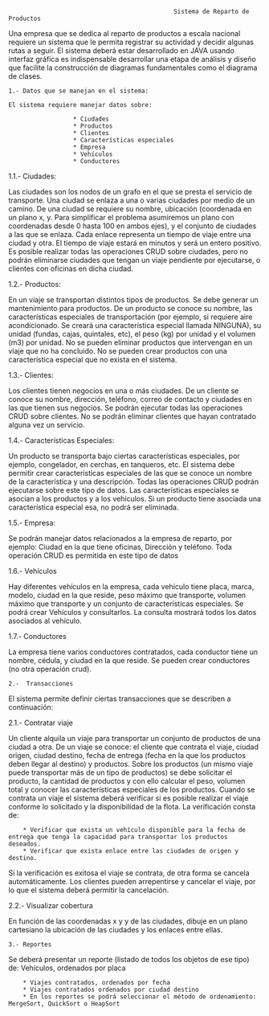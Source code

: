
                                                  Sistema de Reparto de Productos
                                                        
Una empresa que se dedica al reparto de productos a escala nacional requiere un sistema que le permita registrar su actividad y decidir algunas rutas a seguir.
El sistema deberá estar desarrollado en JAVA usando interfaz gráfica es indispensable desarrollar una etapa de análisis y diseño que facilite la construcción de diagramas fundamentales como el diagrama de clases.

    1.- Datos que se manejan en el sistema:

    El sistema requiere manejar datos sobre:
    
                      * Ciudades
                      * Productos
                      * Clientes
                      * Características especiales
                      * Empresa
                      * Vehículos
                      * Conductores

1.1.- Ciudades:

Las ciudades son los nodos de un grafo en el que se presta el servicio de transporte. Una ciudad se enlaza a una o varias ciudades por medio de un camino. De una ciudad se requiere su nombre, ubicación (coordenada en un plano x, y. Para simplificar el problema asumiremos un plano con coordenadas desde 0 hasta 100 en ambos ejes), y el conjunto de ciudades a las que se enlaza. Cada enlace representa un tiempo de viaje entre una ciudad y otra. El tiempo de viaje estará en minutos y será un entero positivo. Es posible realizar todas las operaciones CRUD sobre ciudades, pero no podrán eliminarse ciudades que tengan un viaje pendiente por ejecutarse, o clientes con oficinas en dicha ciudad.


1.2.- Productos:

En un viaje se transportan distintos tipos de productos. Se debe generar un mantenimiento para productos. De un producto se conoce su nombre, las características especiales de transportación (por ejemplo, si requiere aire acondicionado. Se creará una característica especial llamada NINGUNA), su unidad (fundas, cajas, quintales, etc), el peso (kg) por unidad y el volumen (m3) por unidad.
No se pueden eliminar productos que intervengan en un viaje que no ha concluido. No se pueden crear productos con una característica especial que no exista en el sistema.


1.3.- Clientes:

Los clientes tienen negocios en una o más ciudades. De un cliente se conoce su nombre, dirección, teléfono, correo de contacto y ciudades en las que tienen sus negocios. Se podrán ejecutar todas las operaciones CRUD sobre clientes.  No se podrán eliminar clientes que hayan contratado alguna vez un servicio.


1.4.- Características Especiales:

Un producto se transporta bajo ciertas características especiales, por ejemplo, congelador, en cerchas, en tanqueros, etc. El sistema debe permitir crear características especiales de las que se conoce un nombre de la característica y una descripción. Todas las operaciones CRUD podrán ejecutarse sobre este tipo de datos.
Las características especiales se asocian a los productos y a los vehículos. Si un producto tiene asociada una característica especial esa, no podrá ser eliminada.


1.5.- Empresa:

Se podrán manejar datos relacionados a la empresa de reparto, por ejemplo: Ciudad en la que tiene oficinas, Dirección y teléfono. Toda operación CRUD es permitida en este tipo de datos


1.6.- Vehículos

Hay diferentes vehículos en la empresa, cada vehículo tiene placa, marca, modelo, ciudad en la que reside, peso máximo que transporte, volumen máximo que transporte y un conjunto de características especiales. Se podrá crear Vehículos y consultarlos. La consulta mostrará todos los datos asociados al vehículo.


1.7.- Conductores

La empresa tiene varios conductores contratados, cada conductor tiene un nombre, cédula, y ciudad en la que reside. Se pueden crear conductores (no otra operación crud).

    2.-  Transacciones
    
El sistema permite definir ciertas transacciones que se describen a continuación:


2.1.- Contratar viaje

Un cliente alquila un viaje para transportar un conjunto de productos de una ciudad a otra. De un viaje se conoce: el cliente que contrata el viaje, ciudad origen, ciudad destino, fecha de entrega (fecha en la que los productos deben llegar al destino) y productos. Sobre los productos (un mismo viaje puede transportar más de un tipo de productos) se debe solicitar el producto, la cantidad de productos y con ello calcular el peso, volumen total y conocer las características especiales de los productos. 
Cuando se contrata un viaje el sistema deberá verificar si es posible realizar el viaje conforme lo solicitado y la disponibilidad de la flota. La verificación consta de:

        * Verificar que exista un vehículo disponible para la fecha de entrega que tenga la capacidad para transportar los productos deseados.
        * Verificar que exista enlace entre las ciudades de origen y destino.
        
Si la verificación es exitosa el viaje se contrata, de otra forma se cancela automáticamente. Los clientes pueden arrepentirse y cancelar el viaje, por lo que el sistema deberá permitir la cancelación.


2.2.- Visualizar cobertura

En función de las coordenadas x y y de las ciudades, dibuje en un plano cartesiano la ubicación de las ciudades y los enlaces entre ellas.


    3.- Reportes
      
Se deberá presentar un reporte (listado de todos los objetos de ese tipo) de:
Vehículos, ordenados por placa

        * Viajes contratados, ordenados por fecha
        * Viajes contratados ordenados por ciudad destino
        * En los reportes se podrá seleccionar el método de ordenamiento: MergeSort, QuickSort o HeapSort
